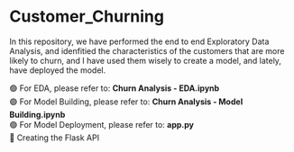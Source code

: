 # Customer_Churning

In this repository, we have performed the end to end Exploratory Data Analysis, and idenfitied the characteristics of the customers that are more likely to churn, and I have used them wisely to create a model, and lately, have deployed the model.

🟢 For EDA, please refer to: **Churn Analysis - EDA.ipynb**  
🟢 For Model Building, please refer to: **Churn Analysis - Model Building.ipynb**  
🟢 For Model Deployment, please refer to: **app.py**  
🔵 Creating the Flask API

